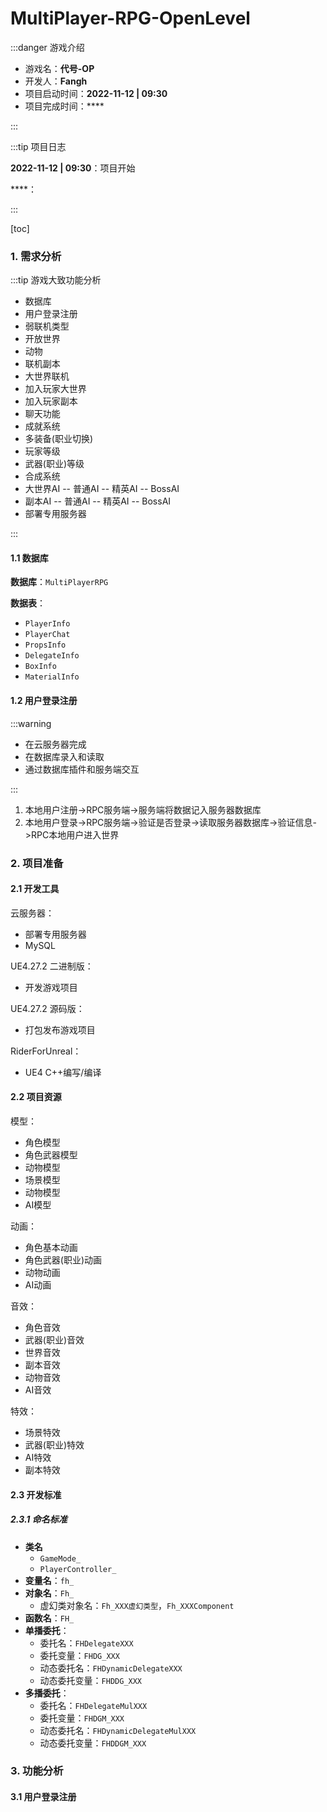 # MultiPlayer-RPG-OpenLevel



:::danger 游戏介绍

- 游戏名：**代号-OP**
- 开发人：**Fangh**
- 项目启动时间：**2022-11-12 | 09:30**
- 项目完成时间：****

:::



:::tip 项目日志

**2022-11-12 | 09:30**：项目开始

****：

:::



[toc]



### 1. 需求分析



:::tip 游戏大致功能分析

- 数据库
- 用户登录注册
- 弱联机类型
- 开放世界
- 动物
- 联机副本
- 大世界联机
- 加入玩家大世界
- 加入玩家副本
- 聊天功能
- 成就系统
- 多装备(职业切换)
- 玩家等级
- 武器(职业)等级
- 合成系统
- 大世界AI -- 普通AI -- 精英AI -- BossAI
- 副本AI -- 普通AI -- 精英AI -- BossAI
- 部署专用服务器

:::



#### 1.1 数据库



**数据库**：`MultiPlayerRPG`

**数据表**：

- `PlayerInfo`
- `PlayerChat`
- `PropsInfo`
- `DelegateInfo`
- `BoxInfo`
- `MaterialInfo`



#### 1.2 用户登录注册



:::warning

- 在云服务器完成
- 在数据库录入和读取
- 通过数据库插件和服务端交互

:::



1. 本地用户注册->RPC服务端->服务端将数据记入服务器数据库
2. 本地用户登录->RPC服务端->验证是否登录->读取服务器数据库->验证信息->RPC本地用户进入世界



### 2. 项目准备



#### 2.1 开发工具



云服务器：

- 部署专用服务器
- MySQL

UE4.27.2 二进制版：

- 开发游戏项目

UE4.27.2 源码版：

- 打包发布游戏项目

RiderForUnreal：

- UE4 C++编写/编译



#### 2.2 项目资源



模型：

- 角色模型
- 角色武器模型
- 动物模型
- 场景模型
- 动物模型
- AI模型

动画：

- 角色基本动画
- 角色武器(职业)动画
- 动物动画
- AI动画

音效：

- 角色音效
- 武器(职业)音效
- 世界音效
- 副本音效
- 动物音效
- AI音效

特效：

- 场景特效
- 武器(职业)特效
- AI特效
- 副本特效



#### 2.3 开发标准



##### 2.3.1 命名标准



- **类名**
  - `GameMode_`
  - `PlayerController_`
- **变量名**：`fh_`
- **对象名**：`Fh_`
  - 虚幻类对象名：`Fh_XXX虚幻类型`，`Fh_XXXComponent`
- **函数名**：`FH_`
- **单播委托**：
  - 委托名：`FHDelegateXXX`
  - 委托变量：`FHDG_XXX`
  - 动态委托名：`FHDynamicDelegateXXX`
  - 动态委托变量：`FHDDG_XXX`
- **多播委托**：
  - 委托名：`FHDelegateMulXXX`
  - 委托变量：`FHDGM_XXX`
  - 动态委托名：`FHDynamicDelegateMulXXX`
  - 动态委托变量：`FHDDGM_XXX`



### 3. 功能分析



#### 3.1 用户登录注册

